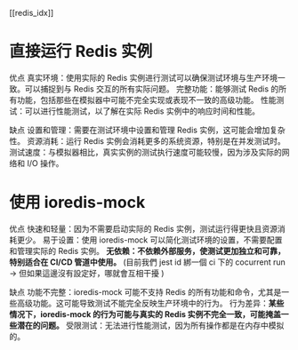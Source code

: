 [[redis_idx]]


# 直接运行 Redis 实例

优点
真实环境：使用实际的 Redis 实例进行测试可以确保测试环境与生产环境一致。可以捕捉到与 Redis 交互的所有实际问题。
完整功能：能够测试 Redis 的所有功能，包括那些在模拟器中可能不完全实现或表现不一致的高级功能。
性能测试：可以进行性能测试，以了解在实际 Redis 实例中的响应时间和性能。

缺点
设置和管理：需要在测试环境中设置和管理 Redis 实例，这可能会增加复杂性。
资源消耗：运行 Redis 实例会消耗更多的系统资源，特别是在并发测试时。
测试速度：与模拟器相比，真实实例的测试执行速度可能较慢，因为涉及实际的网络和 I/O 操作。

# 使用 ioredis-mock

优点
快速和轻量：因为不需要启动实际的 Redis 实例，测试运行得更快且资源消耗更少。
易于设置：使用 ioredis-mock 可以简化测试环境的设置，不需要配置和管理实际的 Redis 实例。
**无依赖：不依赖外部服务，使测试更加独立和可靠，特别适合在 CI/CD 管道中使用。**
(目前我們 jest id 綁一個 ci 下的 cocurrent run -> 但如果這邊沒有設定好，哪就會互相干擾 )


缺点
功能不完整：ioredis-mock 可能不支持 Redis 的所有功能和命令，尤其是一些高级功能。这可能导致测试不能完全反映生产环境中的行为。
行为差异：**某些情况下，ioredis-mock 的行为可能与真实的 Redis 实例不完全一致，可能掩盖一些潜在的问题。**
受限测试：无法进行性能测试，因为所有操作都是在内存中模拟的。
